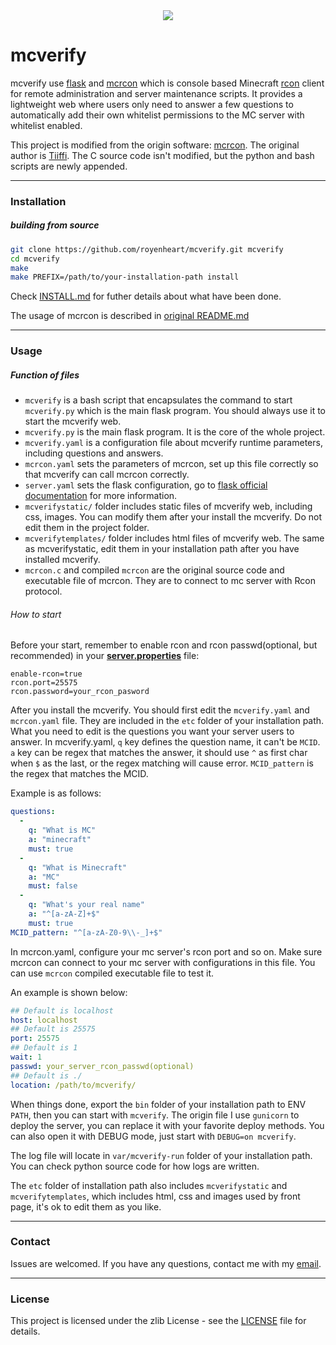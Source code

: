 <div align="center">
  <img src="https://royenheart.com/static/img/617210eb1ac414856c3f185e40433e46.mcverify.webp">
</div>

# mcverify

mcverify use [flask](https://github.com/pallets/flask) and [mcrcon](https://github.com/Tiiffi/mcrcon) which is console based Minecraft [rcon](https://developer.valvesoftware.com/wiki/Source_RCON_Protocol) client for remote administration and server maintenance scripts. It provides a lightweight web where users only need to answer a few questions to automatically add their own whitelist permissions to the MC server with whitelist enabled.

This project is modified from the origin software: [mcrcon](https://github.com/Tiiffi/mcrcon). The original author is [Tiiffi](https://github.com/Tiiffi/). The C source code isn't modified, but the python and bash scripts are newly appended.

---

### Installation

##### building from source

```bash
git clone https://github.com/royenheart/mcverify.git mcverify
cd mcverify
make
make PREFIX=/path/to/your-installation-path install
```

Check [INSTALL.md](INSTALL.md) for futher details about what have been done.

The usage of mcrcon is described in [original README.md](https://github.com/Tiiffi/mcrcon/#readme)

---

### Usage

##### Function of files

- `mcverify` is a bash script that encapsulates the command to start `mcverify.py` which is the main flask program. You should always use it to start the mcverify web.
- `mcverify.py` is the main flask program. It is the core of the whole project.
- `mcverify.yaml` is a configuration file about mcverify runtime parameters, including questions and answers.
- `mcrcon.yaml` sets the parameters of mcrcon, set up this file correctly so that mcverify can call mcrcon correctly.
- `server.yaml` sets the flask configuration, go to [flask official documentation](https://flask.palletsprojects.com/en/latest/config/) for more information.
- `mcverifystatic/` folder includes static files of mcverify web, including css, images. You can modify them after your install the mcverify. Do not edit them in the project folder.
- `mcverifytemplates/` folder includes html files of mcverify web. The same as mcverifystatic, edit them in your installation path after you have installed mcverify.
- `mcrcon.c` and compiled `mcrcon` are the original source code and executable file of mcrcon. They are to connect to mc server with Rcon protocol.

###### How to start

Before your start, remember to enable rcon and rcon passwd(optional, but recommended) in your [**server.properties**](https://minecraft.gamepedia.com/Server.properties) file:

```config
enable-rcon=true
rcon.port=25575
rcon.password=your_rcon_pasword
```

After you install the mcverify. You should first edit the `mcverify.yaml` and `mcrcon.yaml` file. They are included in the `etc` folder of your installation path. What you need to edit is the questions you want your server users to answer. In mcverify.yaml, `q` key defines the question name, it can't be `MCID`. `a` key can be regex that matches the answer, it should use `^` as first char when `$` as the last, or the regex matching will cause error. `MCID_pattern` is the regex that matches the MCID.

Example is as follows:

```yaml
questions:
  - 
    q: "What is MC"
    a: "minecraft"
    must: true
  - 
    q: "What is Minecraft"
    a: "MC"
    must: false
  - 
    q: "What's your real name"
    a: "^[a-zA-Z]+$"
    must: true
MCID_pattern: "^[a-zA-Z0-9\\-_]+$"
```

In mcrcon.yaml, configure your mc server's rcon port and so on. Make sure mcrcon can connect to your mc server with configurations in this file. You can use `mcrcon` compiled executable file to test it.

An example is shown below:

```yaml
## Default is localhost
host: localhost
## Default is 25575
port: 25575
## Default is 1
wait: 1
passwd: your_server_rcon_passwd(optional)
## Default is ./
location: /path/to/mcverify/
```

When things done, export the `bin` folder of your installation path to ENV `PATH`, then you can start with `mcverify`. The origin file I use `gunicorn` to deploy the server, you can replace it with your favorite deploy methods. You can also open it with DEBUG mode, just start with `DEBUG=on mcverify`.

The log file will locate in `var/mcverify-run` folder of your installation path. You can check python source code for how logs are written.

The `etc` folder of installation path also includes `mcverifystatic` and `mcverifytemplates`, which includes html, css and images used by front page, it's ok to edit them as you like.

---

### Contact

Issues are welcomed. If you have any questions, contact me with my [email](mailto:royenheart@outlook.com).

---

### License

This project is licensed under the zlib License - see the [LICENSE](LICENSE) file for details.
